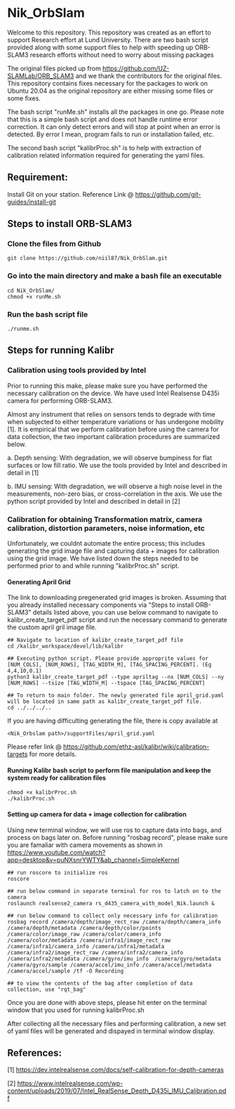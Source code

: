 # Nik_OrbSlam

Welcome to this repository. This repository was created as an effort to support Research effort at Lund University. There are two bash script provided along with some support files to help with speeding up ORB-SLAM3 research efforts without need to worry about missing packages

The original files picked up from https://github.com/UZ-SLAMLab/ORB_SLAM3 and we thank the contributors for the original files. This repository contains fixes necessary for the packages to work on Ubuntu 20.04 as the original repository are either missing some files or some fixes.

The bash script "runMe.sh" installs all the packages in one go. Please note that this is a simple bash script and does not handle runtime error correction. It can only detect errors and will stop at point when an error is detected. By error I mean, program fails to run or installation failed, etc.

The second bash script "kalibrProc.sh" is to help with extraction of calibration related information required for generating the yaml files. 


## Requirement: 
Install Git on your station. Reference Link @ https://github.com/git-guides/install-git

## Steps to install ORB-SLAM3

### Clone the files from Github
```
git clone https://github.com/niil87/Nik_OrbSlam.git
```

### Go into the main directory and make a bash file an executable
```
cd Nik_OrbSlam/
chmod +x runMe.sh 
```

### Run the bash script file 
```
./runme.sh
```


## Steps for running Kalibr

### Calibration using tools provided by Intel
Prior to running this make, please make sure you have performed the necessary calibration on the device. We have used Intel Realsense D435i camera for performing ORB-SLAM3.

Almost any instrument that relies on sensors tends to degrade with time when subjected to either temperature variations or has undergone mobility [1]. It is empirical that we perform calibration before using the camera for data collection, the two important calibration procedures are summarized below. 

a.	Depth sensing: With degradation, we will observe bumpiness for flat surfaces or low fill ratio.  We use the tools provided by Intel and described in detail in [1]

b.	IMU sensing: With degradation, we will observe a high noise level in the measurements, non-zero bias, or cross-correlation in the axis. We use the python script provided by Intel and described in detail in [2]

### Calibration for obtaining Transformation matrix, camera calibration, distortion parameters, noise information, etc
Unfortunately, we couldnt automate the entire process; this includes generating the grid image file and capturing data + images for calibration using the grid image. We have listed down the steps needed to be performed prior to and while running "kalibrProc.sh" script. 

#### Generating April Grid
The link to downloading pregenerated grid images is broken. Assuming that you already installed necessary components via "Steps to install ORB-SLAM3" details listed above, you can use below command to navigate to kalibr_create_target_pdf script and run the necessary command to generate the custom april gril image file.  
```
## Navigate to location of kalibr_create_target_pdf file
cd /kalibr_workspace/devel/lib/kalibr

## Executing python script. Please provide approprite values for [NUM_COLS], [NUM_ROWS], [TAG_WIDTH_M], [TAG_SPACING_PERCENT]. (Eg 4,4,10,0.1)
python3 kalibr_create_target_pdf --type apriltag --nx [NUM_COLS] --ny [NUM_ROWS] --tsize [TAG_WIDTH_M] --tspace [TAG_SPACING_PERCENT]

## To return to main folder. The newly generated file april_grid.yaml will be located in same path as kalibr_create_target_pdf file.
cd ../../../..
```
If you are having difficulting generating the file, there is copy available at 
```
<Nik_Orbslam path>/supportFiles/april_grid.yaml
```
Please refer link @ https://github.com/ethz-asl/kalibr/wiki/calibration-targets for more details.

#### Running Kalibr bash script to perform file manipulation and keep the system ready for calibration files
```
chmod +x kalibrProc.sh 
./kalibrProc.sh
```


#### Setting up camera for data + image collection for calibration
Using new terminal window, we will use ros to capture data into bags, and process on bags later on. Before running "rosbag record", please make sure you are famaliar with camera movements as shown in https://www.youtube.com/watch?app=desktop&v=puNXsnrYWTY&ab_channel=SimpleKernel
```
## run roscore to initialize ros
roscore

## run below command in separate terminal for ros to latch on to the camera
roslaunch realsense2_camera rs_d435_camera_with_model_Nik.launch & 

## run below command to collect only necessary info for calibration
rosbag record /camera/depth/image_rect_raw /camera/depth/camera_info /camera/depth/metadata /camera/depth/color/points /camera/color/image_raw /camera/color/camera_info /camera/color/metadata /camera/infra1/image_rect_raw /camera/infra1/camera_info /camera/infra1/metadata /camera/infra2/image_rect_raw /camera/infra2/camera_info /camera/infra2/metadata /camera/gyro/imu_info  /camera/gyro/metadata  /camera/gyro/sample /camera/accel/imu_info /camera/accel/metadata /camera/accel/sample /tf -O Recording

## to view the contents of the bag after completion of data collection, use "rqt_bag" 
```

Once you are done with above steps, please hit enter on the terminal window that you used for running kalibrProc.sh

After collecting all the necessary files and performing calibration, a new set of yaml files will be generated and dispayed in terminal window display.




## References: 
[1] https://dev.intelrealsense.com/docs/self-calibration-for-depth-cameras

[2] https://www.intelrealsense.com/wp-content/uploads/2019/07/Intel_RealSense_Depth_D435i_IMU_Calibration.pdf

